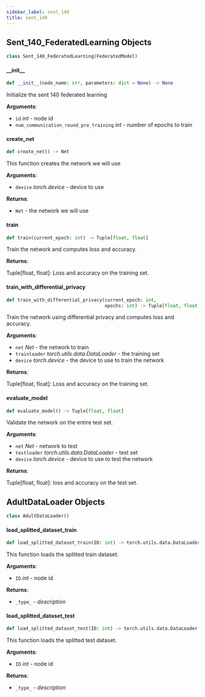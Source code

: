 ```yaml
---
sidebar_label: sent_140
title: sent_140
---
```


## Sent_140_FederatedLearning Objects

```python
class Sent_140_FederatedLearning(FederatedModel)
```

#### \_\_init\_\_

```python
def __init__(node_name: str, parameters: dict = None) -> None
```

Initialize the sent 140 federated learning

**Arguments**:

- `id` _int_ - node id
- `num_communication_round_pre_training` _int_ - number of epochs to train

#### create_net

```python
def create_net() -> Net
```

This function creates the network we will use

**Arguments**:

- `device` _torch.device_ - device to use

**Returns**:

- `Net` - the network we will use

#### train

```python
def train(current_epoch: int) -> Tuple[float, float]
```

Train the network and computes loss and accuracy.

**Returns**:

Tuple[float, float]: Loss and accuracy on the training set.

#### train_with_differential_privacy

```python
def train_with_differential_privacy(current_epoch: int,
                                    epochs: int) -> Tuple[float, float]
```

Train the network using differential privacy and computes loss and accuracy.

**Arguments**:

- `net` _Net_ - the network to train
- `trainloader` _torch.utils.data.DataLoader_ - the training set
- `device` _torch.device_ - the device to use to train the network

**Returns**:

Tuple[float, float]: Loss and accuracy on the training set.

#### evaluate_model

```python
def evaluate_model() -> Tuple[float, float]
```

Validate the network on the entire test set.

**Arguments**:

- `net` _Net_ - network to test
- `testloader` _torch.utils.data.DataLoader_ - test set
- `device` _torch.device_ - device to use to test the network

**Returns**:

Tuple[float, float]: loss and accuracy on the test set.

## AdultDataLoader Objects

```python
class AdultDataLoader()
```

#### load_splitted_dataset_train

```python
def load_splitted_dataset_train(ID: int) -> torch.utils.data.DataLoader["Any"]
```

This function loads the splitted train dataset.

**Arguments**:

- `ID` _int_ - node id

**Returns**:

- `_type_` - _description_

#### load_splitted_dataset_test

```python
def load_splitted_dataset_test(ID: int) -> torch.utils.data.DataLoader["Any"]
```

This function loads the splitted test dataset.

**Arguments**:

- `ID` _int_ - node id

**Returns**:

- `_type_` - _description_
